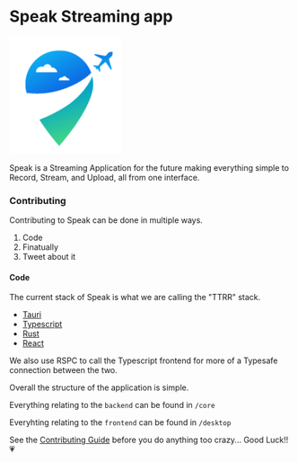 # Speak Streaming app

![Screenshot 2023-03-30 at 22 23 17](./desktop/src-tauri/icons/speak-icon.svg)

Speak is a Streaming Application for the future making everything simple to Record, Stream, and Upload, all from one interface.

### Contributing

Contributing to Speak can be done in multiple ways.

1. Code
2. Finatually
3. Tweet about it

#### Code

The current stack of Speak is what we are calling the "TTRR" stack.

- [Tauri](https://tauri.app/)
- [Typescript](https://www.typescriptlang.org/docs/)
- [Rust](https://doc.rust-lang.org/beta/)
- [React](https://react.dev/)

We also use RSPC to call the Typescript frontend for more of a Typesafe connection between the two.

Overall the structure of the application is simple.

Everything relating to the `backend` can be found in `/core`

Everyhting relating to the `frontend` can be found in `/desktop`

See the [Contributing Guide](./.github/contributing.md) before you do anything too crazy... Good Luck!! 💗

